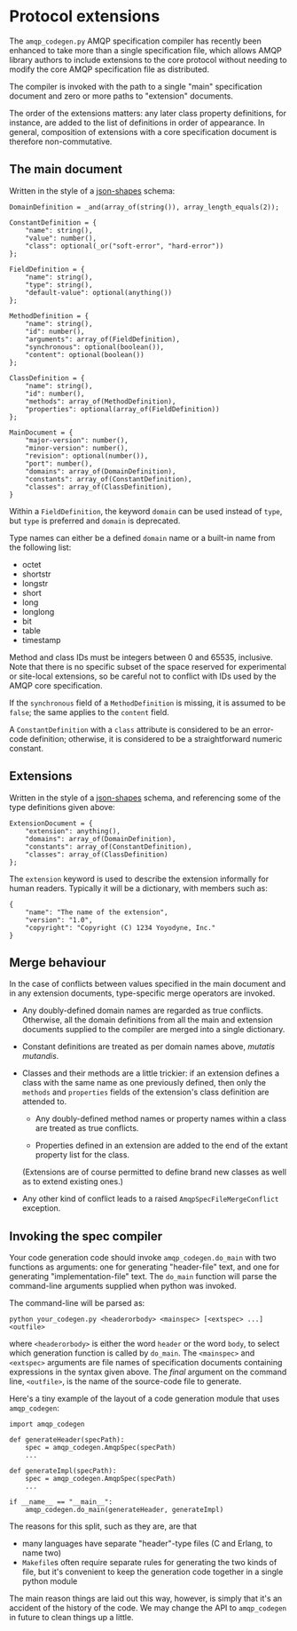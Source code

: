 # Protocol extensions

The `amqp_codegen.py` AMQP specification compiler has recently been
enhanced to take more than a single specification file, which allows
AMQP library authors to include extensions to the core protocol
without needing to modify the core AMQP specification file as
distributed.

The compiler is invoked with the path to a single "main" specification
document and zero or more paths to "extension" documents.

The order of the extensions matters: any later class property
definitions, for instance, are added to the list of definitions in
order of appearance. In general, composition of extensions with a core
specification document is therefore non-commutative.

## The main document

Written in the style of a
[json-shapes](http://github.com/tonyg/json-shapes) schema:

    DomainDefinition = _and(array_of(string()), array_length_equals(2));

    ConstantDefinition = {
        "name": string(),
        "value": number(),
        "class": optional(_or("soft-error", "hard-error"))
    };

    FieldDefinition = {
        "name": string(),
        "type": string(),
        "default-value": optional(anything())
    };

    MethodDefinition = {
        "name": string(),
        "id": number(),
        "arguments": array_of(FieldDefinition),
        "synchronous": optional(boolean()),
        "content": optional(boolean())
    };

    ClassDefinition = {
        "name": string(),
        "id": number(),
        "methods": array_of(MethodDefinition),
        "properties": optional(array_of(FieldDefinition))
    };

    MainDocument = {
        "major-version": number(),
        "minor-version": number(),
        "revision": optional(number()),
        "port": number(),
        "domains": array_of(DomainDefinition),
        "constants": array_of(ConstantDefinition),
        "classes": array_of(ClassDefinition),
    }

Within a `FieldDefinition`, the keyword `domain` can be used instead
of `type`, but `type` is preferred and `domain` is deprecated.

Type names can either be a defined `domain` name or a built-in name
from the following list:

 - octet
 - shortstr
 - longstr
 - short
 - long
 - longlong
 - bit
 - table
 - timestamp

Method and class IDs must be integers between 0 and 65535,
inclusive. Note that there is no specific subset of the space reserved
for experimental or site-local extensions, so be careful not to
conflict with IDs used by the AMQP core specification.

If the `synchronous` field of a `MethodDefinition` is missing, it is
assumed to be `false`; the same applies to the `content` field.

A `ConstantDefinition` with a `class` attribute is considered to be an
error-code definition; otherwise, it is considered to be a
straightforward numeric constant.

## Extensions

Written in the style of a
[json-shapes](http://github.com/tonyg/json-shapes) schema, and
referencing some of the type definitions given above:

    ExtensionDocument = {
        "extension": anything(),
        "domains": array_of(DomainDefinition),
        "constants": array_of(ConstantDefinition),
        "classes": array_of(ClassDefinition)
    };

The `extension` keyword is used to describe the extension informally
for human readers. Typically it will be a dictionary, with members
such as:

    {
        "name": "The name of the extension",
        "version": "1.0",
        "copyright": "Copyright (C) 1234 Yoyodyne, Inc."
    }

## Merge behaviour

In the case of conflicts between values specified in the main document
and in any extension documents, type-specific merge operators are
invoked.

 - Any doubly-defined domain names are regarded as true
   conflicts. Otherwise, all the domain definitions from all the main
   and extension documents supplied to the compiler are merged into a
   single dictionary.

 - Constant definitions are treated as per domain names above,
   *mutatis mutandis*.

 - Classes and their methods are a little trickier: if an extension
   defines a class with the same name as one previously defined, then
   only the `methods` and `properties` fields of the extension's class
   definition are attended to.

    - Any doubly-defined method names or property names within a class
      are treated as true conflicts.

    - Properties defined in an extension are added to the end of the
      extant property list for the class.

   (Extensions are of course permitted to define brand new classes as
   well as to extend existing ones.)

 - Any other kind of conflict leads to a raised
   `AmqpSpecFileMergeConflict` exception.

## Invoking the spec compiler

Your code generation code should invoke `amqp_codegen.do_main` with
two functions as arguments: one for generating "header-file" text, and
one for generating "implementation-file" text. The `do_main` function
will parse the command-line arguments supplied when python was
invoked.

The command-line will be parsed as:

    python your_codegen.py <headerorbody> <mainspec> [<extspec> ...] <outfile>

where `<headerorbody>` is either the word `header` or the word `body`,
to select which generation function is called by `do_main`. The
`<mainspec>` and `<extspec>` arguments are file names of specification
documents containing expressions in the syntax given above. The
*final* argument on the command line, `<outfile>`, is the name of the
source-code file to generate.

Here's a tiny example of the layout of a code generation module that
uses `amqp_codegen`:

    import amqp_codegen

    def generateHeader(specPath):
        spec = amqp_codegen.AmqpSpec(specPath)
        ...

    def generateImpl(specPath):
        spec = amqp_codegen.AmqpSpec(specPath)
        ...

    if __name__ == "__main__":
        amqp_codegen.do_main(generateHeader, generateImpl)

The reasons for this split, such as they are, are that

 - many languages have separate "header"-type files (C and Erlang, to
   name two)
 - `Makefile`s often require separate rules for generating the two
   kinds of file, but it's convenient to keep the generation code
   together in a single python module

The main reason things are laid out this way, however, is simply that
it's an accident of the history of the code. We may change the API to
`amqp_codegen` in future to clean things up a little.
